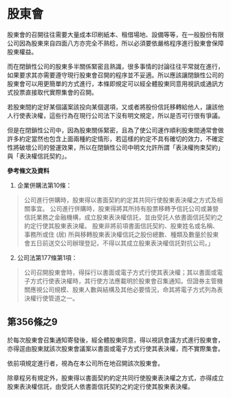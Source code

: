 # 股東會

股東會的召開往往需要大量成本印刷紙本、租借場地、設備等等，在一般股份有限公司因為股東來自四面八方亦完全不熟稔，所以必須要依嚴格程序進行股東會保障股東權益。

而在閉鎖性公司的股東多半關係緊密且熟識，很多事情的討論往往平常就在進行，如果要求其亦需要遵守現行股東會召開的程序並不妥適。所以應該讓閉鎖性公司的股東會可以用更簡單的方式進行，本條即規定可以經全體股東同意用視訊或通訊方式投票直接取代實際集會的召開。

若股東間約定好某個議案該投向某個選項，又或者將股份信託移轉給他人，讓該他人行使表決權，這些行為在現行公司法下沒有明文規定，所以是否可行很有爭議。

但是在閉鎖性公司中，因為股東關係緊密，且為了使公司運作順利股東間通常會做許多約定當然也包含上面兩種約定情形，若這樣的約定不具有確切的效力，不確定性將破壞公司的營運效果，所以在閉鎖性公司中明文允許所謂「表決權拘束契約」與「表決權信託契約」。

**參考條文及資料**

1. 企業併購法第10條：
> 公司進行併購時，股東得以書面契約約定其共同行使股東表決權之方式及相關事宜。
> 公司進行併購時，股東得將其所持有股票移轉予信託公司或兼營信託業務之金融機構，成立股東表決權信託，並由受託人依書面信託契約之約定行使其股東表決權。
> 股東非將前項書面信託契約、股東姓名或名稱、事務所或住 (居) 所與移轉股東表決權信託之股份總數、種類及數量於股東會五日前送交公司辦理登記，不得以其成立股東表決權信託對抗公司。」

2. 公司法第177條第1項：
> 公司召開股東會時，得採行以書面或電子方式行使其表決權；其以書面或電子方式行使表決權時，其行使方法應載明於股東會召集通知。但證券主管機關應視公司規模、股東人數與結構及其他必要情況，命其將電子方式列為表決權行使管道之一。

## 第356條之9

於每次股東會召集通知寄發後，經全體股東同意，得以視訊會議方式進行股東會，亦得逕由股東就該次股東會議案以書面或電子方式行使其表決權，而不實際集會。

依前項規定進行者，視為在本公司所在地召開該次股東會。

除章程另有規定外，股東得以書面契約約定共同行使股東表決權之方式，亦得成立股東表決權信託，由受託人依書面信託契約之約定行使其股東表決權。
